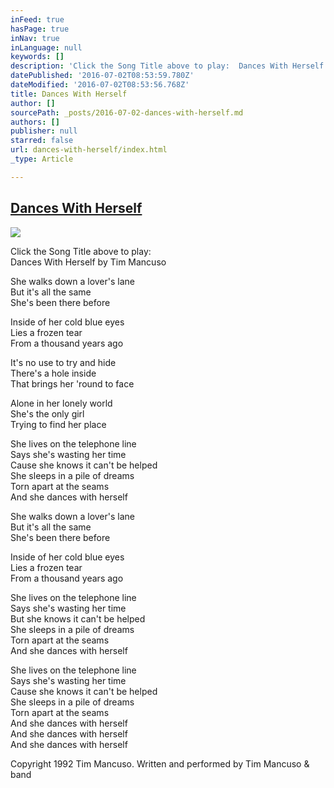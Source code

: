 ```yaml
---
inFeed: true
hasPage: true
inNav: true
inLanguage: null
keywords: []
description: 'Click the Song Title above to play:  Dances With Herself by Tim Mancuso '
datePublished: '2016-07-02T08:53:59.780Z'
dateModified: '2016-07-02T08:53:56.768Z'
title: Dances With Herself
author: []
sourcePath: _posts/2016-07-02-dances-with-herself.md
authors: []
publisher: null
starred: false
url: dances-with-herself/index.html
_type: Article

---
```

## [Dances With Herself][0]
![](https://the-grid-user-content.s3-us-west-2.amazonaws.com/ebe199e8-c63c-4482-a3be-00eceb9516d9.jpg)

Click the Song Title above to play:   
Dances With Herself by Tim Mancuso 

She walks down a lover's lane   
But it's all the same   
She's been there before 

Inside of her cold blue eyes   
Lies a frozen tear   
From a thousand years ago 

It's no use to try and hide   
There's a hole inside   
That brings her 'round to face 

Alone in her lonely world   
She's the only girl   
Trying to find her place 

She lives on the telephone line   
Says she's wasting her time   
Cause she knows it can't be helped   
She sleeps in a pile of dreams   
Torn apart at the seams   
And she dances with herself 

She walks down a lover's lane   
But it's all the same   
She's been there before 

Inside of her cold blue eyes   
Lies a frozen tear   
From a thousand years ago 

She lives on the telephone line   
Says she's wasting her time   
But she knows it can't be helped   
She sleeps in a pile of dreams   
Torn apart at the seams   
And she dances with herself 

She lives on the telephone line   
Says she's wasting her time   
Cause she knows it can't be helped   
She sleeps in a pile of dreams   
Torn apart at the seams   
And she dances with herself   
And she dances with herself   
And she dances with herself 

Copyright 1992 Tim Mancuso. Written and performed by Tim Mancuso & band

[0]: https://www.reverbnation.com/steadfast/song/4059077-dances-with-herself